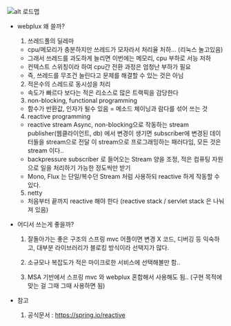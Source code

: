 ![alt 로드맵](/spring-reactive-stack.PNG)

* webplux 왜 쓸까?

    1. 쓰레드풀의 딜레마
    - cpu/메모리가 충분하지만 쓰레드가 모자라서 처리율 처하... (리눅스 놀고있음)
    - 그래서 쓰레드를 과도하게 늘리면 이번에는 메모리, cpu 부하로 서능 저하
    - 컨텍스트 스위칭이라 하여 cpu간 전환 과정은 엄청난 부하가 필요
    - 즉, 쓰레드를 무조건 늘린다고 문제를 해결할 수 있는 것은 아님

    2. 적은수의 스레드로 동시성을 처리
    - 속도가 빠르다 보다는 적은 리소스로 많은 트랙픽을 감당한다

    3. non-blocking, functional programming
    - 함수가 반환값, 인자가 될수 있음 = 메소드 체이닝과 람다를 섞어 쓰는 것

    4. reactive programming
    - reactive stream
        Async, non-blocking으로 작동하는 stream
        publisher(웹클라이언트, db) 에서 변경이 생기면 subscriber에 변경된 데이터들을 stream으로 전달
        이 stream으로 프로그래밍하는 패러다임, 모든 것은 stream 이다..
    - backpressure
        subscriber 로 들어오는 Stream 양을 조정, 적은 컴퓨팅 자원으로 일을 처리하기 가능한 정도씩만 받기
    - Mono, Flux 는 단일/복수던 Stream 처럼 사용하되 reactive 하게 작동할 수 있다.

    5. netty
    - 처음부터 끝까지 reactive 해야 한다 (reactive stack / servlet stack 은 나눠져 있음)	


* 어디서 쓰는게 좋을까?

    1. 잘돌아가는 좋은 구조의 스프링 mvc 어플이면 변경 X 
        코드, 디버깅 등 익숙하고, 대부분 라이브러리가 블로킹 방식이라 선택지가 많다.

    2. 소규모나 복잡도가 적은 마이크로한 서비스에 선택해볼만 함..

    3. MSA 기반에서 스프링 mvc 와 webplux 혼합해서 사용해도 됨.. (구현 목적에 맞는 걸 그때 그때 사용하면 됨)


* 참고 
    1. 공식문서 : https://spring.io/reactive






